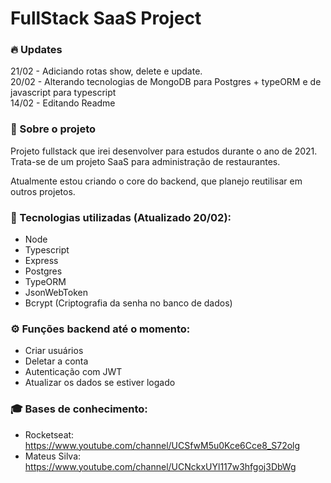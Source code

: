 # FullStack SaaS Project

### 🔥 Updates   
21/02 - Adiciando rotas show, delete e update. </br>
20/02 - Alterando tecnologias de MongoDB para Postgres + typeORM e de javascript para typescript </br>
14/02 - Editando Readme

### 📄 Sobre o projeto
Projeto fullstack que irei desenvolver para estudos durante o ano de 2021.
Trata-se de um projeto SaaS para administração de restaurantes.

Atualmente estou criando o core do backend, que planejo reutilisar em outros projetos.

### 🚀 Tecnologias utilizadas (Atualizado 20/02):
- Node
- Typescript
- Express
- Postgres
- TypeORM
- JsonWebToken
- Bcrypt (Criptografia da senha no banco de dados)

### ⚙ Funções backend até o momento:
- Criar usuários
- Deletar a conta
- Autenticação com JWT
- Atualizar os dados se estiver logado
<!-- - Reset de senha com envio de token ao email -->

### 🎓 Bases de conhecimento:
- Rocketseat: https://www.youtube.com/channel/UCSfwM5u0Kce6Cce8_S72olg
- Mateus Silva: https://www.youtube.com/channel/UCNckxUYl117w3hfgoj3DbWg
